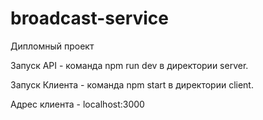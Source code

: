 # broadcast-service

Дипломный проект

Запуск API - команда npm run dev в директории server.

Запуск Клиента - команда npm start в директории client.

Адрес клиента - localhost:3000
